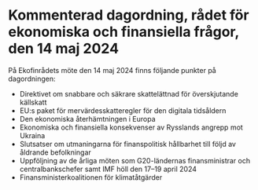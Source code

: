 # Kommenterad dagordning, rådet för ekonomiska och finansiella frågor, den 14 maj 2024

På Ekofinrådets möte den 14 maj 2024 finns följande punkter på dagordningen:

* Direktivet om snabbare och säkrare skattelättnad för överskjutande källskatt
* EU:s paket för mervärdesskatteregler för den digitala tidsåldern
* Den ekonomiska återhämtningen i Europa
* Ekonomiska och finansiella konsekvenser av Rysslands angrepp mot Ukraina
* Slutsatser om utmaningarna för finanspolitisk hållbarhet till följd av åldrande befolkningar
* Uppföljning av de årliga möten som G20-ländernas finansministrar och centralbankschefer samt IMF höll den 17–19 april 2024
* Finansministerkoalitionen för klimatåtgärder
